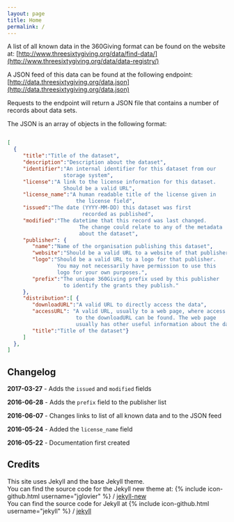 ```yaml
---
layout: page
title: Home
permalink: /
---
```


A list of all known data in the 360Giving format can be found on the website at: [http://www.threesixtygiving.org/data/find-data/](http://www.threesixtygiving.org/data/data-registry/)

A JSON feed of this data can be found at the following endpoint: 
[http://data.threesixtygiving.org/data.json](http://data.threesixtygiving.org/data.json)

Requests to the endpoint will return a JSON file that contains a number of records about data sets.

The JSON is an array of objects in the following format:

~~~json

[
  {
     "title":"Title of the dataset",
     "description":"Description about the dataset",
     "identifier":"An internal identifier for this dataset from our 
                  storage system",
     "license":"A link to the license information for this dataset. 
                  Should be a valid URL",
     "license_name":"A human readable title of the license given in 
                      the license field",
     "issued":"The date (YYYY-MM-DD) this dataset was first 
                        recorded as published",
     "modified":"The datetime that this record was last changed.
                       The change could relate to any of the metadata 
                       about the dataset", 
     "publisher": {
        "name":"Name of the organisation publishing this dataset",
        "website":"Should be a valid URL to a website of that publisher",
        "logo":"Should be a valid URL to a logo for that publisher. 
                You may not necessarily have permission to use this 
                logo for your own purposes.",
        "prefix":"The unique 360Giving prefix used by this publisher
                  to identify the grants they publish."
     },
     "distribution":[ {
        "downloadURL":"A valid URL to directly access the data",
        "accessURL": "A valid URL, usually to a web page, where access 
                      to the downloadURL can be found. The web page 
                      usually has other useful information about the data",
        "title":"Title of the dataset"}
     ]
  },
]

~~~

## Changelog

**2017-03-27** - Adds the `issued` and `modified` fields

**2016-06-28** - Adds the `prefix` field to the publisher list

**2016-06-07** - Changes links to list of all known data and to the JSON feed

**2016-05-24** - Added the `license_name` field

**2016-05-22** - Documentation first created

## Credits
This site uses Jekyll and the base Jekyll theme.  
You can find the source code for the Jekyll new theme at:
{% include icon-github.html username="jglovier" %} /
[jekyll-new](https://github.com/jglovier/jekyll-new)  
You can find the source code for Jekyll at
{% include icon-github.html username="jekyll" %} /
[jekyll](https://github.com/jekyll/jekyll)
